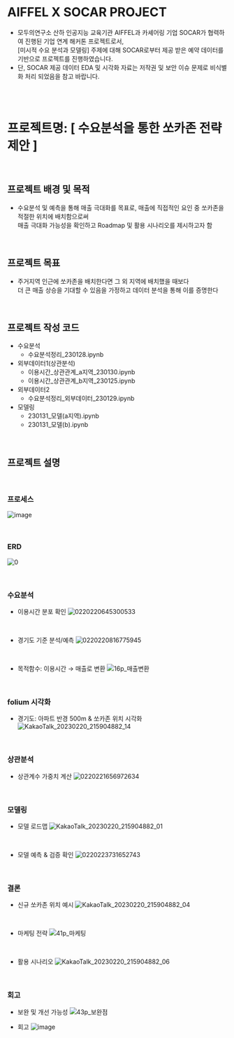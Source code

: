 
# AIFFEL X SOCAR PROJECT
* 모두의연구소 산하 인공지능 교육기관 AIFFEL과 카셰어링 기업 SOCAR가 협력하여 진행된 기업 연계 해커톤 프로젝트로서, 
  <br> [미시적 수요 분석과 모델링] 주제에 대해 SOCAR로부터 제공 받은 예약 데이터를 기반으로 프로젝트를 진행하였습니다.
* 단, SOCAR 제공 데이터 EDA 및 시각화 자료는 저작권 및 보안 이슈 문제로 비식별화 처리 되었음을 참고 바랍니다.

<br/><br/>

# 프로젝트명: [ 수요분석을  통한 쏘카존 전략 제안 ]
<br/>

## 프로젝트 배경 및 목적
* 수요분석 및 예측을 통해 매출 극대화를 목표로, 매출에 직접적인 요인 중 쏘카존을 적절한 위치에 배치함으로써 <br/>
  매출 극대화 가능성을 확인하고 Roadmap 및 활용 시나리오를 제시하고자 함  
  
<br/>
  
## 프로젝트 목표
* 주거지역 인근에 쏘카존을 배치한다면 그 외 지역에 배치했을 때보다 <br/>
  더 큰 매출 상승을 기대할 수 있음을 가정하고 데이터 분석을 통해 이를 증명한다
  
<br/>

## 프로젝트 작성 코드
* 수요분석
  * 수요분석정리_230128.ipynb
* 외부데이터1(상관분석)
  * 이용시간_상관관계_a지역_230130.ipynb
  * 이용시간_상관관계_b지역_230125.ipynb
* 외부데이터2
  * 수요분석정리_외부데이터_230129.ipynb
* 모델링
  * 230131_모델(a지역).ipynb
  * 230131_모델(b).ipynb


<br/>

## 프로젝트 설명

<br/>

### 프로세스
![image](https://user-images.githubusercontent.com/106140951/216910143-43b39989-ad94-4ff8-a8d2-c8d5e33d2c6f.png)

<br/>

### ERD
![0](https://user-images.githubusercontent.com/112140344/220112452-f234f137-674e-433b-bb0b-2583aec1568b.PNG)

<br/>

### 수요분석
* 이용시간 분포 확인
![0220220645300533](https://user-images.githubusercontent.com/112140344/220117293-6f7ef6de-e073-4c31-98b9-6888125f0b11.jpg)

<br/>

* 경기도 기준 분석/예측
![0220220816775945](https://user-images.githubusercontent.com/112140344/220117650-ce7a41d7-5f53-4959-90a0-9758b2bce499.jpg)

<br/>

* 목적함수: 이용시간 → 매출로 변환
![16p_매출변환](https://user-images.githubusercontent.com/106140951/216993339-b9d231d1-9327-4fca-aef1-385799789544.png)

<br/>

### folium 시각화
* 경기도: 아파트 반경 500m & 쏘카존 위치 시각화
![KakaoTalk_20230220_215904882_14](https://user-images.githubusercontent.com/112140344/220119152-d23e53ed-5cf7-4142-8564-4e94b00a508e.jpg)

<br/>

### 상관분석
* 상관계수 가중치 계산
![0220221656972634](https://user-images.githubusercontent.com/112140344/220119443-f76cb742-cb85-46df-8c38-81478cfee297.jpg)

<br/>

### 모델링
* 모델 로드맵
![KakaoTalk_20230220_215904882_01](https://user-images.githubusercontent.com/112140344/220123156-17f4ceea-a888-4e09-899b-da609f6aab7b.jpg)

<br/>

* 모델 예측 & 검증 확인
![0220223731652743](https://user-images.githubusercontent.com/112140344/220123389-da22081d-f166-4534-b428-62c47443430a.jpg)

<br/>

### 결론
* 신규 쏘카존 위치 예시
![KakaoTalk_20230220_215904882_04](https://user-images.githubusercontent.com/112140344/220123668-ad7bbfc3-1091-4155-80c2-c70050f3f86d.jpg)

<br/>

* 마케팅 전략
![41p_마케팅](https://user-images.githubusercontent.com/106140951/216995827-f11db2da-1b36-4190-8975-ec576277a6c9.png)

<br/>

* 활용 시나리오
![KakaoTalk_20230220_215904882_06](https://user-images.githubusercontent.com/112140344/220123902-57e10eb5-0080-4a68-bb26-3a8f2bab902c.jpg)

<br/>

### 회고 
* 보완 및 개선 가능성
![43p_보완점](https://user-images.githubusercontent.com/106140951/216995929-28376051-641a-4c06-939f-c6f196dd3906.png)

* 회고
![image](https://user-images.githubusercontent.com/112140344/220128312-c9b4c20d-9bec-44cc-a19f-1b006c8039be.png)







